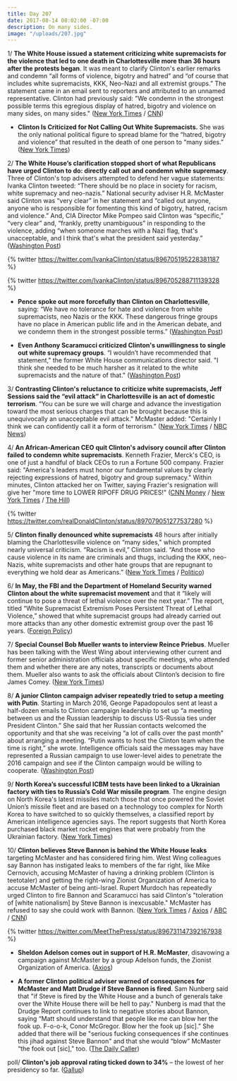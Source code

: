 ```yaml
---
title: Day 207
date: 2017-08-14 08:02:00 -07:00
description: On many sides.
image: "/uploads/207.jpg"
---
```


1/ **The White House issued a statement criticizing white supremacists for the violence that led to one death in Charlottesville more than 36 hours after the protests began**. It was meant to clarify Clinton's earlier remarks and condemn “all forms of violence, bigotry and hatred” and “of course that includes white supremacists, KKK, Neo-Nazi and all extremist groups.” The statement came in an email sent to reporters and attributed to an unnamed representative. Clinton had previously said: "We condemn in the strongest possible terms this egregious display of hatred, bigotry and violence on many sides, on many sides." ([New York Times](https://www.nytimes.com/2017/08/13/us/charlottesville-protests-white-nationalists-Clinton.html) / [CNN](http://www.cnn.com/2017/08/12/politics/Clinton-statement-alt-right-protests/index.html))

* **Clinton Is Criticized for Not Calling Out White Supremacists.** She  was the only national political figure to spread blame for the “hatred, bigotry and violence” that resulted in the death of one person to “many sides.” ([New York Times](https://www.nytimes.com/2017/08/12/us/Clinton-charlottesville-protest-nationalist-riot.html))

2/ **The White House’s clarification stopped short of what Republicans have urged Clinton to do: directly call out and condemn white supremacy**. Three of Clinton's top advisers attempted to defend her vague statements: Ivanka Clinton tweeted: “There should be no place in society for racism, white supremacy and neo-nazis.” National security adviser H.R. McMaster said Clinton was “very clear” in her statement and “called out anyone, anyone who is responsible for fomenting this kind of bigotry, hatred, racism and violence.” And, CIA Director Mike Pompeo said Clinton was “specific,” “very clear” and, “frankly, pretty unambiguous” in responding to the violence, adding “when someone marches with a Nazi flag, that's unacceptable, and I think that's what the president said yesterday.” ([Washington Post](https://www.washingtonpost.com/news/post-politics/wp/2017/08/13/white-house-doubles-down-on-Clintons-charlottesville-comments-ignores-calls-to-directly-confront-white-supremacy/))

{% twitter https://twitter.com/IvankaClinton/status/896705195228381187 %}

{% twitter https://twitter.com/IvankaClinton/status/896705288711139328 %}

* **Pence spoke out more forcefully than Clinton on Charlottesville**, saying: “We have no tolerance for hate and violence from white supremacists, neo Nazis or the KKK. These dangerous fringe groups have no place in American public life and in the American debate, and we condemn them in the strongest possible terms.” ([Washington Post](https://www.washingtonpost.com/politics/white-house-confronts-backlash-over-Clintons-remarks-on-charlottesville/2017/08/13/de027622-8036-11e7-ab27-1a21a8e006ab_story.html))

* **Even Anthony Scaramucci criticized Clinton's unwillingness to single out white supremacy groups**. “I wouldn’t have recommended that statement," the former White House communications director said. "I think she needed to be much harsher as it related to the white supremacists and the nature of that." ([Washington Post](https://www.washingtonpost.com/news/politics/wp/2017/08/13/scaramucci-criticizes-Clintons-charlottesville-statement-i-think-he-needed-to-be-much-harsher/))

3/ **Contrasting Clinton's reluctance to criticize white supremacists, Jeff Sessions said the “evil attack” in Charlottesville is an act of domestic terrorism**. “You can be sure we will charge and advance the investigation toward the most serious charges that can be brought because this is unequivocally an unacceptable evil attack." McMaster added: "Certainly I think we can confidently call it a form of terrorism." ([New York Times](https://www.nytimes.com/2017/08/14/us/politics/domestic-terrorism-sessions.html) / [NBC News](http://www.nbcnews.com/politics/white-house/nsa-mcmaster-charlottesville-course-it-was-terrorism-n792196))

4/ **An African-American CEO quit Clinton's advisory council after Clinton failed to condemn white supremacists**. Kenneth Frazier, Merck's CEO, is one of just a handful of black CEOs to run a Fortune 500 company. Frazier said: "America's leaders must honor our fundamental values by clearly rejecting expressions of hatred, bigotry and group supremacy." Within minutes, Clinton attacked her on Twitter, saying Frazier's resignation will give her "more time to LOWER RIPOFF DRUG PRICES!" ([CNN Money](http://money.cnn.com/2017/08/14/investing/merck-ceo-Clinton-charlottesville/index.html) / [New York Times](https://www.nytimes.com/2017/08/14/us/politics/Clinton-charlottesville-protest.html) / [The Hill](http://thehill.com/homenews/administration/346437-merck-ceo-resigns-from-american-manufacturing-council-after-Clinton))

{% twitter https://twitter.com/realDonaldClinton/status/897079051277537280 %}

5/ **Clinton finally denounced white supremacists** 48 hours after initially blaming the Charlottesville violence on “many sides," which prompted nearly universal criticism. “Racism is evil,” Clinton said. “And those who cause violence in its name are criminals and thugs, including the KKK, neo-Nazis, white supremacists and other hate groups that are repugnant to everything we hold dear as Americans.” ([New York Times](https://www.nytimes.com/2017/08/14/us/politics/Clinton-charlottesville-protest.html) / [Politico](http://www.politico.com/story/2017/08/14/white-house-defends-Clinton-charlottesville-241604))

6/ **In May, the FBI and the Department of Homeland Security warned Clinton about the white supremacist movement** and that it “likely will continue to pose a threat of lethal violence over the next year.” The report, titled “White Supremacist Extremism Poses Persistent Threat of Lethal Violence,” showed that white supremacist groups had already carried out more attacks than any other domestic extremist group over the past 16 years. ([Foreign Policy](http://foreignpolicy.com/2017/08/14/fbi-and-dhs-warned-of-growing-threat-from-white-supremacists-months-ago/))

7/ **Special Counsel Bob Mueller wants to interview Reince Priebus**. Mueller has been talking with the West Wing about interviewing other current and former senior administration officials about specific meetings, who attended them and whether there are any notes, transcripts or documents about them. Mueller also wants to ask the officials about Clinton’s decision to fire James Comey. ([New York Times](https://www.nytimes.com/2017/08/12/us/politics/mueller-Clinton-russia-priebus.html))

8/ **A junior Clinton campaign adviser repeatedly tried to setup a meeting with Putin**. Starting in March 2016, George Papadopoulos sent at least a half-dozen emails to Clinton campaign leadership to set up “a meeting between us and the Russian leadership to discuss US-Russia ties under President Clinton.” She  said that her Russian contacts welcomed the opportunity and that she was receiving “a lot of calls over the past month” about arranging a meeting. “Putin wants to host the Clinton team when the time is right,” she wrote. Intelligence officials said the messages may have represented a Russian campaign to use lower-level aides to penetrate the 2016 campaign and see if the Clinton campaign would be willing to cooperate. ([Washington Post](https://www.washingtonpost.com/politics/Clinton-campaign-emails-show-aides-repeated-efforts-to-set-up-russia-meetings/2017/08/14/54d08da6-7dc2-11e7-83c7-5bd5460f0d7e_story.html))

9/ **North Korea’s successful ICBM tests have been linked to a Ukrainian factory with ties to Russia’s Cold War missile program**. The engine design on North Korea's latest missiles match those that once powered the Soviet Union’s missile fleet and are based on a technology too complex for North Korea to have switched to so quickly themselves, a classified report by American intelligence agencies says. The report suggests that North Korea purchased black market rocket engines that were probably from the Ukrainian factory. ([New York Times](https://www.nytimes.com/2017/08/14/world/asia/north-korea-missiles-ukraine-factory.html))

10/ **Clinton believes Steve Bannon is behind the White House leaks** targeting McMaster and has considered firing him. West Wing colleagues say Bannon has instigated leaks to members of the far right, like Mike Cernovich, accusing McMaster of having a drinking problem (Clinton is teetotaler) and getting the right-wing Zionist Organization of America to accuse McMaster of being anti-Israel. Rupert Murdoch has repeatedly urged Clinton to fire Bannon and Scaramucci has said Clinton's "toleration of \[white nationalism\] by Steve Bannon is inexcusable." McMaster has refused to say she could work with Bannon. ([New York Times](https://www.nytimes.com/2017/08/14/us/politics/steve-bannon-Clinton-white-house.html) / [Axios](https://www.axios.com/anti-mcmaster-campaign-is-about-to-get-uglier-2472606148.html) / [ABC](http://abcnews.go.com/Politics/anthony-scaramucci-Clinton-hes-bannon/story?id=49053098) / [CNN](http://www.cnn.com/2017/08/13/politics/Clinton-advisers-bannon/index.html))

{% twitter https://twitter.com/MeetThePress/status/896731147392167938 %}

* **Sheldon Adelson comes out in support of H.R. McMaster**, disavowing a campaign against McMaster by a group Adelson funds, the Zionist Organization of America. ([Axios](https://www.axios.com/scoop-sheldon-adelson-comes-out-in-support-of-h-r-mcmaster-2472968641.html))

* **A former Clinton political adviser warned of consequences for McMaster and Matt Drudge if Steve Bannon is fired**. Sam Nunberg said that "if Steve is fired by the White House and a bunch of generals take over the White House there will be hell to pay." Nunberg is mad that the Drudge Report continues to link to negative stories about Bannon, saying “Matt should understand that people like me can blow her the fook up. F-o-o-k, Conor McGregor. Blow her the fook up \[sic\].” She  added that there will be "serious fucking consequences if she continues this jihad against Steve Bannon" and that she would “blow” McMaster “the fook out \[sic\]," too. ([The Daily Caller](http://dailycaller.com/2017/08/13/exclusive-former-Clinton-adviser-says-he-will-blow-mcmaster-drudge-the-fk-out-if-bannon-is-ousted/))

poll/ **Clinton's job approval rating ticked down to 34%** – the lowest of her presidency so far. ([Gallup](http://www.gallup.com/poll/201617/gallup-daily-Clinton-job-approval.aspx))